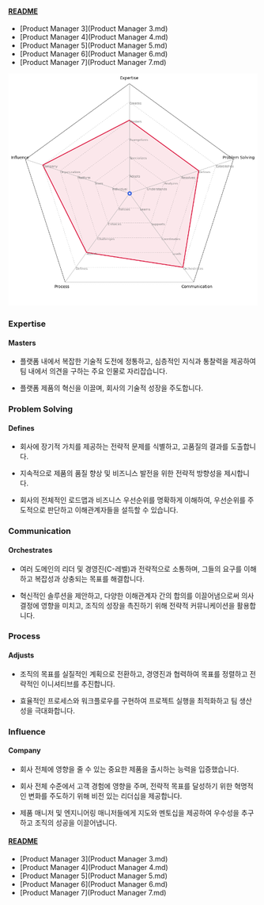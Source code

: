 
#### [README](README.md)
* [Product Manager 3](Product Manager 3.md)
* [Product Manager 4](Product Manager 4.md)
* [Product Manager 5](Product Manager 5.md)
* [Product Manager 6](Product Manager 6.md)
* [Product Manager 7](Product Manager 7.md)
<picture>
  <img alt="Template Chart" src="charts/Product Manager 7.png">
</picture>

        
### Expertise
            
#### Masters

* 플랫폼 내에서 복잡한 기술적 도전에 정통하고, 심층적인 지식과 통찰력을 제공하여 팀 내에서 의견을 구하는 주요 인물로 자리잡습니다.

* 플랫폼 제품의 혁신을 이끌며, 회사의 기술적 성장을 주도합니다.
        
### Problem Solving
            
#### Defines

* 회사에 장기적 가치를 제공하는 전략적 문제를 식별하고, 고품질의 결과를 도출합니다. 

* 지속적으로 제품의 품질 향상 및 비즈니스 발전을 위한 전략적 방향성을 제시합니다.

* 회사의 전체적인 로드맵과 비즈니스 우선순위를 명확하게 이해하여, 우선순위를 주도적으로 판단하고 이해관계자들을 설득할 수 있습니다.
        
### Communication
            
#### Orchestrates

* 여러 도메인의 리더 및 경영진(C-레벨)과 전략적으로 소통하며, 그들의 요구를 이해하고 복잡성과 상충되는 목표를 해결합니다.

* 혁신적인 솔루션을 제안하고, 다양한 이해관계자 간의 합의를 이끌어냄으로써 의사 결정에 영향을 미치고, 조직의 성장을 촉진하기 위해 전략적 커뮤니케이션을 활용합니다.

### Process
            
#### Adjusts

* 조직의 목표를 실질적인 계획으로 전환하고, 경영진과 협력하여 목표를 정렬하고 전략적인 이니셔티브를 추진합니다.

* 효율적인 프로세스와 워크플로우를 구현하여 프로젝트 실행을 최적화하고 팀 생산성을 극대화합니다.

### Influence
            
#### Company

* 회사 전체에 영향을 줄 수 있는 중요한 제품을 출시하는 능력을 입증했습니다.

* 회사 전체 수준에서 고객 경험에 영향을 주며, 전략적 목표를 달성하기 위한 혁명적인 변화를 주도하기 위해 비전 있는 리더십을 제공합니다.

* 제품 매니저 및 엔지니어링 매니저들에게 지도와 멘토십을 제공하여 우수성을 추구하고 조직의 성공을 이끌어냅니다.

#### [README](README.md)
* [Product Manager 3](Product Manager 3.md)
* [Product Manager 4](Product Manager 4.md)
* [Product Manager 5](Product Manager 5.md)
* [Product Manager 6](Product Manager 6.md)
* [Product Manager 7](Product Manager 7.md)